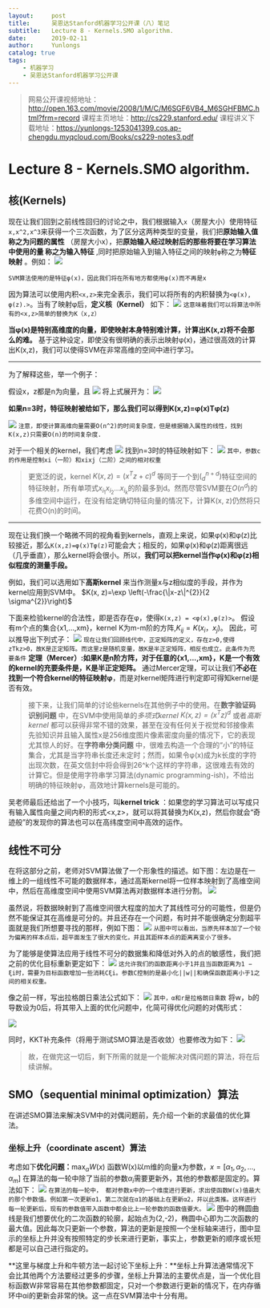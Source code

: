 ```yaml
---
layout:     post
title:      吴恩达Stanford机器学习公开课（八）笔记
subtitle:   Lecture 8 - Kernels.SMO algorithm.
date:       2019-02-11
author:     Yunlongs
catalog: true
tags:
    - 机器学习
    - 吴恩达Stanford机器学习公开课
---
```


>网易公开课视频地址：http://open.163.com/movie/2008/1/M/C/M6SGF6VB4_M6SGHFBMC.html?frm=record
课程主页地址：http://cs229.stanford.edu/
课程讲义下载地址：https://yunlongs-1253041399.cos.ap-chengdu.myqcloud.com/Books/cs229-notes3.pdf


# Lecture 8 - Kernels.SMO algorithm.

## 核(Kernels)
现在让我们回到之前线性回归的讨论之中，我们根据输入`x`（房屋大小）使用特征`x,x^2,x^3`来获得一个三次函数，为了区分这两种类型的变量，我们把**原始输入值称之为问题的属性** （房屋大小x），把**原始输入经过映射后的那些将要在学习算法中使用的量 称之为输入特征** ,同时把原始输入到输入特征之间的映射`φ`称之为**特征映射** 。例如：
![](https://yunlongs-1253041399.cos.ap-chengdu.myqcloud.com/image/Stanford/lecture-8-1.jpg)

`SVM算法使用的是特征φ(x)，因此我们将在所有地方都使用φ(x)而不再是x`

因为算法可以使用内积`<x,z>`来完全表示，我们可以将所有的内积替换为`<φ(x), φ(z).>`。当有了映射φ后，**定义核（Kernel）** 如下：
![](https://yunlongs-1253041399.cos.ap-chengdu.myqcloud.com/image/Stanford/lecture-8-2.jpg)
`这意味着我们可以将算法中所有的<x,z>简单的替换为K（x,z）`

**当φ(x)是特别高维度的向量，即使映射本身特别难计算，计算出K(x,z)将不会那么的难。** 基于这种设定，即使没有很明确的表示出映射φ(x)，通过很高效的计算出K(x,z)，我们可以使得SVM在非常高维的空间中进行学习。

-----
为了解释这些，举一个例子：

假设x，z都是n为向量，且
![](https://yunlongs-1253041399.cos.ap-chengdu.myqcloud.com/image/Stanford/lecture-8-3.jpg)
将上式展开为：
![](https://yunlongs-1253041399.cos.ap-chengdu.myqcloud.com/image/Stanford/lecture-8-4.jpg)

**如果n=3时，特征映射被给如下，那么我们可以得到K(x,z)=φ(x)Tφ(z)** 

![](https://yunlongs-1253041399.cos.ap-chengdu.myqcloud.com/image/Stanford/lecture-8-5.jpg)
`注意，即使计算高维向量需要O(n^2)的时间复杂度，但是根据输入属性的线性，找到K(x,z)只需要O(n)的时间复杂度.`

对于一个相关的kernel，我们考虑
![](https://yunlongs-1253041399.cos.ap-chengdu.myqcloud.com/image/Stanford/lecture-8-6.jpg)
找到n=3时的特征映射如下：
![](https://yunlongs-1253041399.cos.ap-chengdu.myqcloud.com/image/Stanford/lecture-8-7.jpg)
`其中，参数c的作用是控制xi（一阶）和xixj（二阶）之间的相对权重`

>更宽泛的说，kernel $K(x, z) = (x^Tz + c)^d$ 等同于一个到$\left(^{n+d}_d\right)$特征空间的特征映射，所有单项式$x_{i_{1}} x_{i_{2}} \dots x_{i_{k}}$的阶最多到d。然而尽管SVM要在$O(n^d)$的多维空间中运行，在没有给定确切特征向量的情况下，计算K(x, z)仍然将只花费O(n)的时间。

------
现在让我们换一个略微不同的视角看到kernels，直观上来说，如果φ(x)和φ(z)比较接近，那么`K(x,z)=φ(x)Tφ(z)`可能会大；相反的，如果φ(x)和φ(z)距离很远（几乎垂直），那么kernel将会很小。所以，**我们可以把kernel当作φ(x)和φ(z)相似程度的测量手段。**

例如，我们可以选用如下**高斯kernel** 来当作测量x与z相似度的手段，并作为kernel应用到SVM中。
$K(x, z)=\exp \left(-\frac{\|x-z\|^{2}}{2 \sigma^{2}}\right)$

下面来检验kernel的合法性，即是否存在φ，使得`K(x,z) = <φ(x),φ(z)>`。
假设有m个点的集合{x1,...,xm}，kernel  K为m-m阶的方阵,$K_{ij}=K(x_i，x_j)$。
因此，可以推导出下列式子：
![](https://yunlongs-1253041399.cos.ap-chengdu.myqcloud.com/image/Stanford/lecture-8-9.jpg)
`现在让我们回顾线代中，正定矩阵的定义，存在z>0,使得zTkz>0，故K是正定矩阵。而这里z是随机变量，故K是半正定矩阵，相反也成立。此条件为充要条件`
**定理（Mercer）:如果K是n阶方阵，对于任意的{x1,...,xm}，K是一个有效的kernel的充要条件是，K是半正定矩阵。**
通过Mercer定理，可以让我们**不必在找到一个符合kernel的特征映射φ**，而是对kernel矩阵进行判定即可得知kernel是否有效。

>接下来，让我们简单的讨论些kernels在其他例子中的使用。在**数字验证码识别问题** 中，在SVM中使用简单的*多项式kernel $K(x,z)=(x^Tz)^d$* 或者*高斯kernel* 都可以获得非常不错的效果，甚至在没有任何关于视觉和邻接像素先验知识并且输入属性x是256维度图片像素密度向量的情况下，它的表现尤其惊人的好。在**字符串分类问题** 中，很难去构造一个合理的“小”的特征集合，尤其是当字符串长度还未定时；然而，如果令φ(x)成为k长度的字符出现次数，在英文信封中将会得到26^k个这样的字符串，这很难去有效的计算它。但是使用字符串学习算法(dynamic programming-ish)，不给出明确的特征映射φ，高效地计算kernels是可能的。

吴老师最后还给出了一个小技巧，叫**kernel trick** ：如果您的学习算法可以写成只有输入属性向量之间内积的形式<x,z>，就可以将其替换为K(x,z)，然后你就会“奇迹般”的发现你的算法也可以在高纬度空间中高效的运作。


## 线性不可分
在将这部分之前，老师对SVM算法做了一个形象性的描述。如下图：左边是在一维上的一组线性不可能的数据样本，通过高斯kernel将一位样本映射到了高维空间中，然后在高维度空间中使用SVM算法再对数据样本进行分割。
![](https://yunlongs-1253041399.cos.ap-chengdu.myqcloud.com/image/Stanford/lecture-8-10.jpg)

虽然说，将数据映射到了高维空间很大程度的加大了其线性可分的可能性，但是仍然不能保证其在高维是可分的。并且还存在一个问题，有时并不能很确定分割超平面就是我们所想要寻找的那样，例如下图：
![](https://yunlongs-1253041399.cos.ap-chengdu.myqcloud.com/image/Stanford/lecture-8-11.jpg)
`从图中可以看出，当原先样本加了一个较为偏离的样本点后，超平面发生了很大的变化，并且其距样本点的距离离变小了很多。`

为了能够是使算法应用于线性不可分的数据集和降低对外入的点的敏感性，我们把之前的优化目标重新更定如下：
![](https://yunlongs-1253041399.cos.ap-chengdu.myqcloud.com/image/Stanford/lecture-8-12.jpg)
`这允许我们的函数距离小于1并且当函数距离为1 − ξi时，需要为目标函数增加一些消耗Cξi。参数C控制的是最小化||w||和确保函数距离小于1之间的相关权重。`
 
像之前一样，写出拉格朗日乘法公式如下：
![](https://yunlongs-1253041399.cos.ap-chengdu.myqcloud.com/image/Stanford/lecture-8-13.jpg)
`其中，α和r是拉格朗日乘数`
将w，b的导数设为0后，将其带入上面的优化问题中，化简可得优化问题的对偶形式：

![](https://yunlongs-1253041399.cos.ap-chengdu.myqcloud.com/image/Stanford/lecture-8-14.jpg)

同时，KKT补充条件（将用于测试SMO算法是否收敛）也要修改为如下：
![](https://yunlongs-1253041399.cos.ap-chengdu.myqcloud.com/image/Stanford/lecture-8-15.jpg)

>故，在做完这一切后，剩下所需的就是一个能解决对偶问题的算法，将在后续讲解。

## SMO（sequential minimal optimization）算法
在讲述SMO算法来解决SVM中的对偶问题前，先介绍一个新的求最值的优化算法。
### 坐标上升（coordinate ascent）算法
考虑如下**优化问题：**$\max _{\alpha} W\left(x\right)$
函数W(x)以m维的向量x为参数，$x=[α_1,α_2,...,α_m]$
在算法的每一轮中除了当前的参数$α_i$需要更新外，其他的参数都是固定的。算法如下：
![](https://yunlongs-1253041399.cos.ap-chengdu.myqcloud.com/image/Stanford/lecture-8-16.jpg)
`在算法的每一轮中， 都对参数x中的一个维度进行更新，求出使函数W(x)值最大的那个参数值。例如第一次更新α1，第二次就在α1的基础上在更新α2，并以此类推。这样进行每一轮更新后，现有的参数值带入函数中都会比上一轮参数的函数值要大。`
![](https://yunlongs-1253041399.cos.ap-chengdu.myqcloud.com/image/Stanford/lecture-8-17.jpg)
图中的椭圆曲线是我们想要优化的二次函数的轮廓，起始点为(2,-2)，椭圆中心即为二次函数的最大值。因此每次只更新一个参数，算法的更新是按照一个坐标轴来进行，图中显示的坐标上升并没有按照特定的步长来进行更新，事实上，参数更新的顺序或长短都是可以自己进行指定的。

**这里与梯度上升和牛顿方法一起讨论下坐标上升：**坐标上升算法通常情况下会比其他两个方法要经过更多的步骤，坐标上升算法的主要优点是，当一个优化目标函数W非常容易在其他参数都固定，只对一个参数进行更新的情况下，在内存循环中αi的更新会非常的快。这一点在SVM算法中十分有用。